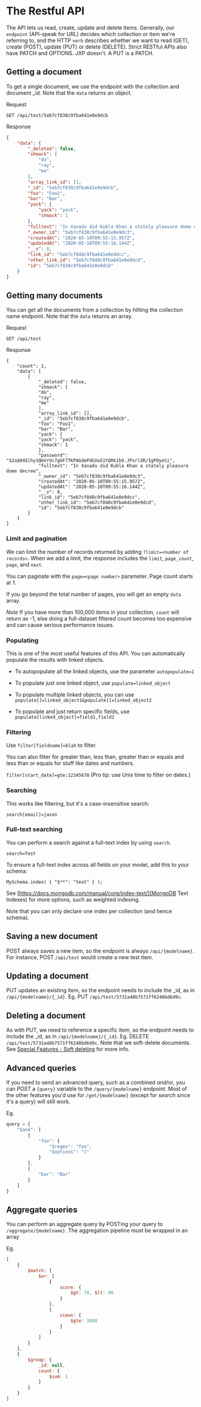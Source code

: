 # The Restful API

The API lets us read, create, update and delete items. Generally, our `endpoint` (API-speak for URL) decides which collection or item we're referring to, and the HTTP `verb` describes whether we want to read (GET), create (POST), update (PUT) or delete (DELETE). Strict RESTful APIs also have PATCH and OPTIONS. JXP doesn't. A PUT is a PATCH.

## Getting a document

To get a single document, we use the endpoint with the collection and document _id. Note that the `data` returns an object.

Request
```
GET /api/test/5eb7cf838c9fba641e0e9dcb
```

Response
```json
{
    "data": {
        "_deleted": false,
        "shmack": [
            "do",
            "ray",
            "me"
        ],
        "array_link_id": [],
        "_id": "5eb7cf838c9fba641e0e9dcb",
        "foo": "Foo1",
        "bar": "Bar",
        "yack": {
            "yack": "yack",
            "shmack": 1
        },
        "fulltext": "In Xanadu did Kubla Khan a stately pleasure dome decree",
        "_owner_id": "5eb7cf838c9fba641e0e9dc3",
        "createdAt": "2020-05-10T09:55:15.957Z",
        "updatedAt": "2020-05-10T09:55:16.144Z",
        "__v": 0,
        "link_id": "5eb7cf848c9fba641e0e9dcc",
        "other_link_id": "5eb7cf848c9fba641e0e9dcd",
        "id": "5eb7cf838c9fba641e0e9dcb"
    }
}
```

## Getting many documents

You can get all the documents from a collection by hitting the collection name endpoint. Note that the `data` returns an array.

Request
```
GET /api/test
```

Response
```
{
    "count": 1,
    "data": [
        {
            "_deleted": false,
            "shmack": [
            "do",
            "ray",
            "me"
            ],
            "array_link_id": [],
            "_id": "5eb7cf838c9fba641e0e9dcb",
            "foo": "Foo1",
            "bar": "Bar",
            "yack": {
            "yack": "yack",
            "shmack": 1
            },
            "password": "$2a$04$lhy1QmVrUc7gGF7TKPAGdePdGVw51YQRk1b9.JPxrlXR/IgPOyeSi",
            "fulltext": "In Xanadu did Kubla Khan a stately pleasure dome decree",
            "_owner_id": "5eb7cf838c9fba641e0e9dc3",
            "createdAt": "2020-05-10T09:55:15.957Z",
            "updatedAt": "2020-05-10T09:55:16.144Z",
            "__v": 0,
            "link_id": "5eb7cf848c9fba641e0e9dcc",
            "other_link_id": "5eb7cf848c9fba641e0e9dcd",
            "id": "5eb7cf838c9fba641e0e9dcb"
        }
    ]
}
```

### Limit and pagination

We can limit the number of records returned by adding `?limit=<number of records>`. When we add a limit, the response includes the `limit`, `page_count`, `page`, and `next`. 

You can paginate with the `page=<page number>` parameter. Page count starts at 1.

If you go beyond the total number of pages, you will get an empty `data` array.

*Note* If you have more than 100,000 items in your collection, `count` will return as -1, else doing a full-dataset filtered count becomes too expensive and can cause serious performance issues.

### Populating

This is one of the most useful features of this API. You can automatically populate the results with linked objects.

* To autopopulate all the linked objects, use the parameter `autopopulate=1`

* To populate just one linked object, use `populate=linked_object`

* To populate multiple linked objects, you can use `populate[]=linked_object1&populate[]=linked_object2`

* To populate and just return specific fields, use `populate[linked_object]=field1,field2`

### Filtering

Use `filter[fieldname]=blah` to filter.

You can also filter for greater than, less than, greater than or equals and less than or equals for stuff like dates and numbers.

`filter[start_date]=gte:12345678` (Pro tip: use Unix time to filter on dates.)

### Searching

This works like filtering, but it's a case-insensitive search:

`search[email]=jason`

### Full-text searching

You can perform a search against a full-text index by using `search`.

`search=Test`

To ensure a full-text index across all fields on your model, add this to your schema:

`MySchema.index( { "$**": "text" } );`

See [https://docs.mongodb.com/manual/core/index-text/](MongoDB Text Indexes) for more options, such as weighted indexing.

Note that you can only declare one index per collection (and hence schema).

## Saving a new document

POST always saves a new item, so the endpoint is always `/api/{modelname}`. For instance, POST `/api/test` would create a new test item.

## Updating a document

PUT updates an existing item, so the endpoint needs to include the _id, as in
`/api/{modelname}/{_id}`. Eg. PUT `/api/test/5731a48b7571ff6248bd6d9c`.

## Deleting a document

As with PUT, we need to reference a specific item, so the endpoint needs to include the _id, as in `/api/{modelname}/{_id}`. Eg. DELETE `/api/test/5731a48b7571ff6248bd6d9c`. Note that we soft-delete documents. See [Special Features - Soft deleting](special.md#soft-deleting) for more info.

## Advanced queries

If you need to send an advanced query, such as a combined $and/$or, you can _POST_ a `{query}` variable to the `/query/{modelname}` endpoint. Most of the other features you'd use for `/get/{modelname}` (except for _search_ since it's a query) will still work.

Eg.
```javascript
query = {
    "$and": [
        { 
            "foo": {
                "$regex": "foo",
                "$options": "i"
            }
        },
        {	
            "bar": "Bar"
        }
    ]
}
```

## Aggregate queries

You can perform an aggregate query by POSTing your query to `/aggregate/{modelname}`. The aggregation pipeline must be wrapped in an array

Eg.
```javascript
[
    { 
        $match: { 
            $or: [ 
                { 
                    score: { 
                        $gt: 70, $lt: 90 
                    } 
                }, 
                { 
                    views: { 
                        $gte: 1000 
                    } 
                } 
            ] 
        } 
    },
    { 
        $group: { 
            _id: null, 
            count: { 
                $sum: 1 
            } 
        } 
    }
]
```